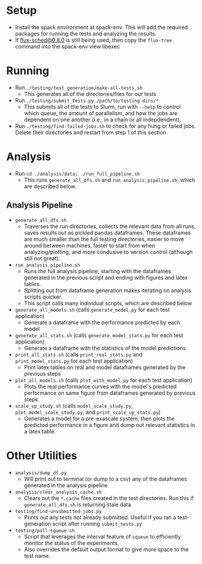 # Setup

- Install the spack environment at spack-env.  This will add the required
  packages for running the tests and analyzing the results.
- If flux-sched@0.8.0 is still being used, then copy the `flux-tree` command
  into the spack-env view libexec

# Running

- Run `./testing/test_generation/make-all-tests.sh`
  - This generates all of the directories/files for our tests
- Run `./testing/submit_tests.py /path/to/testing-dirs/*`
  - This submits all of the tests to Slurm, run with `--help` to control which
    queue, the amount of parallelism, and how the jobs are dependent on one
    another (i.e., in a chain or all indepdendent).
- Run `./testing/find-failed-jobs.sh` to check for any hung or failed jobs.
  Delete their directories and restart from step 1 of this section.

# Analysis

- Run `cd ./analysis/data; ./run_full_pipeline.sh`
  - This runs `generate_all_dfs.sh` and `run_analysis_pipeline.sh`, which are
    described below.

## Analysis Pipeline

- `generate_all_dfs.sh`
  - Traverses the run directories, collects the relevant data from all runs,
    saves results out as pickled pandas dataframes.  These dataframes are much
    smaller than the full testing directories, easier to move around between
    machines, faster to start from when analyzing/plotting, and more condusive
    to version control (although still not great).
- `run_analysis_pipeline.sh`
  - Runs the full analysis pipeline, starting with the dataframes generated in
    the previous script and ending with figures and latex tables.
  - Splitting out from dataframe generation makes iterating on analysis scripts
    quicker.
  - This script calls many individual scripts, which are described below
- `generate_all_models.sh` (calls `generate_model.py` for each test application)
  - Generate a dataframe with the performance predicted by each model
- `generate_all_stats.sh` (calls `generate_model_stats.py` for each test application)
  - Generate a dataframe with the statistics of the model predictions
- `print_all_stats.sh` (calls `print_real_stats.py` and `print_model_stats.py` for each test application)
  - Print latex tables on real and model dataframes generated by the previous steps
- `plot_all_models.sh` (calls `plot_with_model.py` for each test application)
  - Plots the real performance curves with the model's predicted performance on
    same figure from dataframes generated by previous steps
- `scale_up_study.sh` (calls `model_scale_study.py`, `plot_model_scale_study.py`, and `print_scale_up_stats.py`)
  - Generates a model for a pre-exascale system, then plots the predicted
    performance in a figure and dump out relevant statistics in a latex table.

# Other Utilities
- `analysis/dump_df.py`
  - Will print out to terminal (or dump to a csv) any of the dataframes
    generated in the analysis pipeline
- `analysis/clear_analysis_cache.sh`
  - Clears out the `*.cache` files created in the test directories. Run this if
    `generate_all_dfs.sh` is returning stale data.
- `testing/find-unsubmitted-jobs.py`
  - Prints out any tests not already submitted.  Useful if you ran a
    test-generation script after running `submit_tests.py`
- `testing/poll-squeue.sh`
  - Script that leverages the interval feature of `squeue` to efficiently
    monitor the status of the experiments.
  - Also overrides the default output format to give more space to the test
    name.
